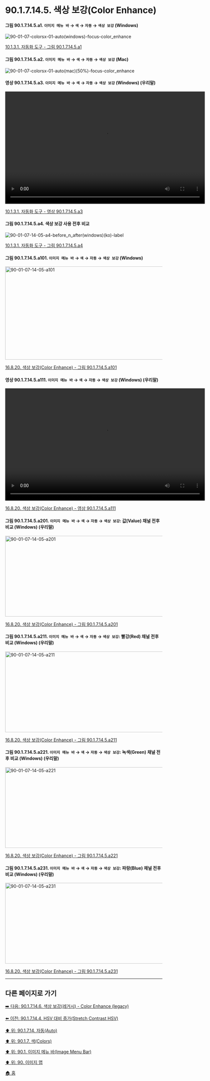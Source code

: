 # 90.1.7.14.5. 색상 보강(Color Enhance)

<a id="90-01-07-14-05-a1"></a>

#### 그림 90.1.7.14.5.a1. `이미지 메뉴 바` → `색` → `자동` → `색상 보강` (Windows)
![90-01-07-colorsx-01-auto(windows)-focus-color_enhance](https://github.com/wonder13662/gimp/assets/15767104/0c44c7c0-f339-4f45-9fed-5d2c1e5d6577)

[10.1.3.1. 자동화 도구 - 그림 90.1.7.14.5.a1](./10-01-03-01-automated_tools.md#90-01-07-14-05-a1)

<a id="90-01-07-14-05-a2"></a>

#### 그림 90.1.7.14.5.a2. `이미지 메뉴 바` → `색` → `자동` → `색상 보강` (Mac)
![90-01-07-colorsx-01-auto(mac)(50%)-focus-color_enhance](https://github.com/wonder13662/gimp/assets/15767104/c6712d0c-7426-4d5a-848e-ae6455e7f8ae)

<a id="90-01-07-14-05-a3"></a>

#### 영상 90.1.7.14.5.a3. `이미지 메뉴 바` → `색` → `자동` → `색상 보강` (Windows) (우리말)
<video controls="controls" width="640" height="360" src="https://github.com/wonder13662/gimp/assets/15767104/995fa1b9-a38b-43c3-bd41-dbb7b056bd1b"></video>

[10.1.3.1. 자동화 도구 - 영상 90.1.7.14.5.a3](./10-01-03-01-automated_tools.md#90-01-07-14-05-a3)

<a id="90-01-07-14-05-a4"></a>

#### 그림 90.1.7.14.5.a4. 색상 보강 사용 전후 비교
![90-01-07-14-05-a4-before_n_after(windows)(ko)-label](https://github.com/wonder13662/gimp/assets/15767104/89c75c04-cf70-4a31-9484-e3487870aff9)

[10.1.3.1. 자동화 도구 - 그림 90.1.7.14.5.a4](./10-01-03-01-automated_tools.md#90-01-07-14-05-a4)

<a id="90-01-07-14-05-a101"></a>

#### 그림 90.1.7.14.5.a101. `이미지 메뉴 바` → `색` → `자동` → `색상 보강` (Windows)
<img width="556" height="299" alt="90-01-07-14-05-a101" src="https://github.com/user-attachments/assets/28528d6c-265c-4f55-b12a-6bf8f0ada855" />

[16.8.20. 색상 보강(Color Enhance) - 그림 90.1.7.14.5.a101](./16-08-20-color-enhance.md#90-01-07-14-05-a101)

<a id="90-01-07-14-05-a111"></a>

#### 영상 90.1.7.14.5.a111. `이미지 메뉴 바` → `색` → `자동` → `색상 보강` (Windows) (우리말)
<video controls="controls" width="640" height="360" src="https://github.com/user-attachments/assets/a14273e6-bf02-4e93-ba27-0b952b08355b"></video>

[16.8.20. 색상 보강(Color Enhance) - 영상 90.1.7.14.5.a111](./16-08-20-color-enhance.md#90-01-07-14-05-a111)

<a id="90-01-07-14-05-a201"></a>

#### 그림 90.1.7.14.5.a201. `이미지 메뉴 바` → `색` → `자동` → `색상 보강`: 값(Value) 채널 전후 비교 (Windows) (우리말)
<img width="760" height="259" alt="90-01-07-14-05-a201" src="https://github.com/user-attachments/assets/5a657caf-4d77-4e99-bd61-ad29f78b6755" />

[16.8.20. 색상 보강(Color Enhance) - 그림 90.1.7.14.5.a201](./16-08-20-color-enhance.md#90-01-07-14-05-a201)

<a id="90-01-07-14-05-a211"></a>

#### 그림 90.1.7.14.5.a211. `이미지 메뉴 바` → `색` → `자동` → `색상 보강`: 빨강(Red) 채널 전후 비교 (Windows) (우리말)
<img width="760" height="259" alt="90-01-07-14-05-a211" src="https://github.com/user-attachments/assets/18c179eb-d279-4f98-80ba-e4c4a23a23c5" />

[16.8.20. 색상 보강(Color Enhance) - 그림 90.1.7.14.5.a211](./16-08-20-color-enhance.md#90-01-07-14-05-a211)

<a id="90-01-07-14-05-a221"></a>

#### 그림 90.1.7.14.5.a221. `이미지 메뉴 바` → `색` → `자동` → `색상 보강`: 녹색(Green) 채널 전후 비교 (Windows) (우리말)
<img width="760" height="259" alt="90-01-07-14-05-a221" src="https://github.com/user-attachments/assets/63f74299-5246-442b-8092-dd43d7242cb9" />

[16.8.20. 색상 보강(Color Enhance) - 그림 90.1.7.14.5.a221](./16-08-20-color-enhance.md#90-01-07-14-05-a221)

<a id="90-01-07-14-05-a231"></a>

#### 그림 90.1.7.14.5.a231. `이미지 메뉴 바` → `색` → `자동` → `색상 보강`: 파랑(Blue) 채널 전후 비교 (Windows) (우리말)
<img width="760" height="259" alt="90-01-07-14-05-a231" src="https://github.com/user-attachments/assets/68566104-4f04-43d4-a753-bf49ea0a1edd" />

[16.8.20. 색상 보강(Color Enhance) - 그림 90.1.7.14.5.a231](./16-08-20-color-enhance.md#90-01-07-14-05-a231)

***

## 다른 페이지로 가기

[➡️ 다음: 90.1.7.14.6. 색상 보강(레거시) - Color Enhance (legacy)](./90-01-07-14-06-color_enhance_legacy.md)

[⬅️ 이전: 90.1.7.14.4. HSV 대비 증가(Stretch Contrast HSV)](./90-01-07-14-04-stretch_contrast_hsv.md)

[⬆️ 위: 90.1.7.14. 자동(Auto)](./90-01-07-14-00-auto.md)

[⬆️ 위: 90.1.7. 색(Colors)](./90-01-07-00-colors.md)

[⬆️ 위: 90.1. 이미지 메뉴 바(Image Menu Bar)](./90-01-00-image-menu-bar.md)

[⬆️ 위: 90. 이미지 맵](./90-00-image-map.md)

[🏠 홈](./00-home.md)
